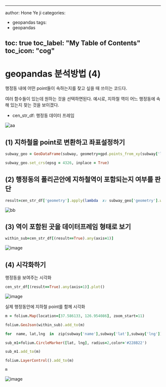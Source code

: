 

---

author: Hone Ye ji
categories: 
 - geopandas
tags: 
 - geopandas

toc: true
toc_label: "My Table of Contents"
toc_icon: "cog"
---
# geopandas 분석방법 (4)

행정동 내에 어떤 point들이 속하는지를 찾고 싶을 때 쓰이는 코드다.

여러 함수들이 있는데 원하는 것을 선택하면된다.
예시로, 지하철 역이 어느 행정동에 속해 있는지 찾는 것을 보이겠다.
* cen_str_df: 행정동 데이터 프레임

![aa](https://user-images.githubusercontent.com/45659433/164611009-af45260d-c06c-4abc-b95c-1a2e117ee6de.PNG)

## (1) 지하철을 point로 변환하고 좌표설정하기 

```ruby
subway_geo = GeoDataFrame(subway, geometry=gpd.points_from_xy(subway['lng'], subway['lat']))

subway_geo.set_crs(epsg = 4326, inplace = True)
```

## (2) 행정동의 폴리곤안에 지하철역이 포함되는지 여부를 판단
```ruby 
result=cen_str_df['geometry'].apply(lambda  x: subway_geo['geometry'].within(x))
```

![bb](https://user-images.githubusercontent.com/45659433/164611495-32cc91be-3ff2-43ef-8bbd-2cf1796a37e6.PNG)

## (3) 역이 포함된 곳을 데이터프레임 형태로 보기
```ruby 
within_sub=cen_str_df[(result==True).any(axis=1)]

```
![image](https://user-images.githubusercontent.com/45659433/164611662-5c61e66d-79ac-47e1-9fa7-3cd7a22bdbf7.png)


## (4) 시각화하기

행정동을 보여주는 시각화

```ruby 
cen_str_df[(result==True).any(axis=1)].plot()

```
![image](https://user-images.githubusercontent.com/45659433/164611811-b22d1033-168f-43ed-bf94-0e14a3d911c9.png)


실제 행정동안에 지하철 point를 함께 시각화
```ruby 
m = folium.Map(location=[37.586133, 126.954086], zoom_start=11)

folium.GeoJson(within_sub).add_to(m)

for  name, lat,lng  in  zip(subway['name'],subway['lat'],subway['lng']):

sub_m1=folium.CircleMarker([lat, lng], radius=2,color='#228B22')

sub_m1.add_to(m)

folium.LayerControl().add_to(m)

m

```
![image](https://user-images.githubusercontent.com/45659433/164611978-a295f2c3-5f25-47e6-877b-1bbf81b81601.png)

<!--stackedit_data:
eyJoaXN0b3J5IjpbLTc1NDIxNTE4Miw3MzA5OTgxMTZdfQ==
-->